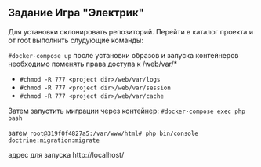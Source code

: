 ## Задание Игра "Электрик"

Для установки склонировать репозиторий. Перейти в каталог проекта и от root
выполнить слудующие команды:

`#docker-compose up`
после установки образов и запуска контейнеров необходимо
поменять права доступа к <project dir>/web/var/*
 - `#chmod -R 777 <project dir>/web/var/logs`
 - `#chmod -R 777 <project dir>/web/var/session`
 - `#chmod -R 777 <project dir>/web/var/cache`
 
Затем запустить миграции через контейнер:
`#docker-compose exec php bash`

затем
`root@319f0f4827a5:/var/www/html# php bin/console doctrine:migration:migrate`

адрес для запуска http://localhost/
